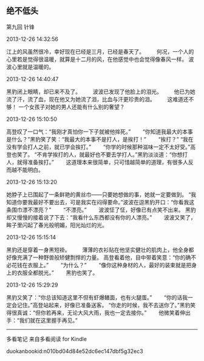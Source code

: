 ## 绝不低头

  

  第九回 针锋

  

2013-12-26 14:32:56

江上的风虽然很冷，幸好现在已经是三月，已经是春天了。 　　何况，一个人的心里若是觉得很温暖，就算是十二月的风，在他感觉中也会觉得像春风一样。
波波心里就是温暖的。

  

2013-12-26 14:40:47

黑豹闭上眼睛，却已来不及了。 　　波波已发现了他脸上的泪光。 　　他已为她流了汗，流了血，现在他又为她流了泪，比血与汗更珍贵的泪。 　　这难道还不够！
一个女孩子对她的男人还能有什么别的奢望？

  

2013-12-26 15:10:50

高登叹了一口气：“我刚才真怕你一下子就被他摔死。” 　　“你知道我最大的本事是什么？”黑豹笑了笑：“我最大的本事不是打人，是挨打！” 　　“挨打？”
“我在没有学会打人之前，就已学会挨打。” 　　“你学的时候那种滋味一定不太好受。”高登也笑了。
“不肯学挨打的人，就最好也不要去学打人。”黑豹淡淡道：“你想打人，就得准备挨打。” 　　这道理本来很简单，只可惜越简单的道理，有很多人反而越不能明白。

  

2013-12-26 15:13:20

她脖子上已围起了一条鲜艳的黄丝巾——只要她想做的事，她就一定要做到。
“我知道你要我最好不要出去，可是我实在闷得要命。”波波在逗黑豹开口：“你看我这条围巾漂不漂亮？” 　　“不漂亮。” 　　波波怔了怔，好像已有点笑不出来。
黑豹却又慢慢的接着说了下去：“我看什么东西都没有你的人漂亮。” 　　波波又笑了，眸子里闪起了春光般明媚，阳光灿烂的光。

  

2013-12-26 15:15:14

黑豹还是穿着一身黑短褂。 　　薄薄的衣衫贴在他坚实健壮的肌肉上，他全身都好像充满了一种野兽般矫健剽悍的力量。
高登看着他，目中带着笑意：“你的确不必花钱在衣服上。” 　　“为什么？” 　　“像你这种身材的人，最好的装束就是把身上的衣服全都脱光。” 　　黑豹也笑了。

  

2013-12-26 15:29:29

黑豹又笑了：“你总该知道这里不但有虾爆鳝面，也有火腿蛋。” 　　“你的话我一定会记住。”高登站起来，好像已准备送客。
“你走的时候，我不去送你了。”黑豹笑得很真诚：“但你若再来，无论大风大雨，我也一定去接你。” 　　他微笑着伸出手：“我们就在这里握手再见。”

* * *

多看笔记 来自多看阅读 for Kindle

duokanbookid:n010bd04d84e52dc6ec147dbf5g32ec3

